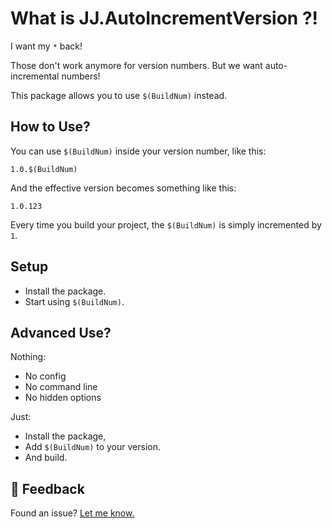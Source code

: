 ﻿What is JJ.AutoIncrementVersion ?!
==================================

I want my `*` back! 

Those don't work anymore for version numbers. But we want auto-incremental numbers!

This package allows you to use `$(BuildNum)` instead.


How to Use?
-----------
 
You can use `$(BuildNum)` inside your version number, like this:

```
1.0.$(BuildNum)
```

And the effective version becomes something like this:

```
1.0.123
```

Every time you build your project, the `$(BuildNum)` is simply incremented by `1`.


Setup
-----

- Install the package.
- Start using `$(BuildNum)`.


Advanced Use?
-------------

Nothing:

- No config
- No command line
- No hidden options
 
Just:

- Install the package, 
- Add `$(BuildNum)` to your version.
- And build.


💬 Feedback 
-----------

Found an issue? [Let me know.](https://jjvanzon.github.io/#-how-to-reach-me)